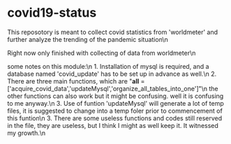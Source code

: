 # covid19-status
This reposotory is meant to collect covid statistics from 'worldmeter' and further analyze the trending of the pandemic situation\n

Right now only finished with collecting of data from worldmeter\n

some notes on this module:\n
    1. Installation of mysql is required, and a database named 'covid_update' has to be set up in advance as well.\n
    2. There are three main functions, which are "__all__ = ['acquire_covid_data','updateMysql','organize_all_tables_into_one']"\n
       the other functions can also work but it might be confusing. well it is confusing to me anyway.\n
    3. Use of funtion 'updateMysql' will generate a lot of temp files, it is suggested to change into a temp foler prior to commencement of this funtion\n
    3. There are some useless functions and codes still reserved in the file, they are useless, but I think I might as well keep it. It witnessed my growth.\n
